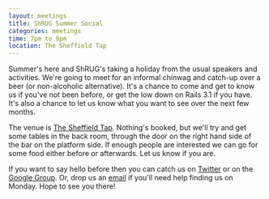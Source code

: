 ```yaml
---
layout: meetings
title: ShRUG Summer Social
categories: meetings
time: 7pm to 9pm
location: The Sheffield Tap
---
```


Summer's here and ShRUG's taking a holiday from the usual speakers and
activities. We're going to meet for an informal chinwag and catch-up
over a beer (or non-alcoholic alternative). It's a chance to come and get to know us if you've not been
before, or get the low down on Rails 3.1 if you have. It's also a chance
to let us know what you want to see over the next few months.

The venue is [The Sheffield Tap](http://www.sheffieldtap.com/).
Nothing's booked, but we'll try and get some tables in the back room,
through the door on the right hand side of the bar on the platform side.
If enough people are interested we can go for some food either before or
afterwards. Let us know if you are.

If you want to say hello before then you can catch us on
[Twitter](http://twitter.com/sheffieldruby) or on the [Google
Group](http://groups.google.com/group/shrug-members). Or, drop us
an [email](mailto:hello@shrug.org) if you'll need help finding us
on Monday. Hope to see you there!
